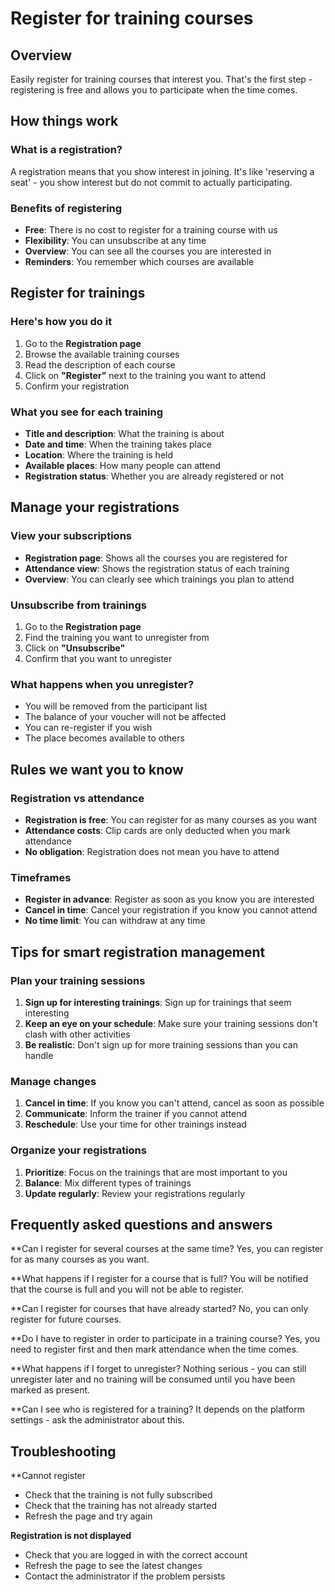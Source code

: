 # Register for training courses

## Overview

Easily register for training courses that interest you. That's the first step - registering is free and allows you to participate when the time comes.

## How things work

### What is a registration?
A registration means that you show interest in joining. It's like 'reserving a seat' - you show interest but do not commit to actually participating.

### Benefits of registering
- **Free**: There is no cost to register for a training course with us
- **Flexibility**: You can unsubscribe at any time
- **Overview**: You can see all the courses you are interested in
- **Reminders**: You remember which courses are available

## Register for trainings

### Here's how you do it
1. Go to the **Registration page**
2. Browse the available training courses
3. Read the description of each course
4. Click on **"Register"** next to the training you want to attend
5. Confirm your registration

### What you see for each training
- **Title and description**: What the training is about
- **Date and time**: When the training takes place
- **Location**: Where the training is held
- **Available places**: How many people can attend
- **Registration status**: Whether you are already registered or not

## Manage your registrations

### View your subscriptions
- **Registration page**: Shows all the courses you are registered for
- **Attendance view**: Shows the registration status of each training
- **Overview**: You can clearly see which trainings you plan to attend

### Unsubscribe from trainings
1. Go to the **Registration page**
2. Find the training you want to unregister from
3. Click on **"Unsubscribe"**
4. Confirm that you want to unregister

### What happens when you unregister?
- You will be removed from the participant list
- The balance of your voucher will not be affected
- You can re-register if you wish
- The place becomes available to others

## Rules we want you to know

### Registration vs attendance
- **Registration is free**: You can register for as many courses as you want
- **Attendance costs**: Clip cards are only deducted when you mark attendance
- **No obligation**: Registration does not mean you have to attend

### Timeframes
- **Register in advance**: Register as soon as you know you are interested
- **Cancel in time**: Cancel your registration if you know you cannot attend
- **No time limit**: You can withdraw at any time

## Tips for smart registration management

### Plan your training sessions
1. **Sign up for interesting trainings**: Sign up for trainings that seem interesting
2. **Keep an eye on your schedule**: Make sure your training sessions don't clash with other activities
3. **Be realistic**: Don't sign up for more training sessions than you can handle

### Manage changes
1. **Cancel in time**: If you know you can't attend, cancel as soon as possible
2. **Communicate**: Inform the trainer if you cannot attend
3. **Reschedule**: Use your time for other trainings instead

### Organize your registrations
1. **Prioritize**: Focus on the trainings that are most important to you
2. **Balance**: Mix different types of trainings
3. **Update regularly**: Review your registrations regularly

## Frequently asked questions and answers

**Can I register for several courses at the same time?
Yes, you can register for as many courses as you want.

**What happens if I register for a course that is full?
You will be notified that the course is full and you will not be able to register.

**Can I register for courses that have already started?
No, you can only register for future courses.

**Do I have to register in order to participate in a training course?
Yes, you need to register first and then mark attendance when the time comes.

**What happens if I forget to unregister?
Nothing serious - you can still unregister later and no training will be consumed until you have been marked as present.

**Can I see who is registered for a training?
It depends on the platform settings - ask the administrator about this.

## Troubleshooting

**Cannot register
- Check that the training is not fully subscribed
- Check that the training has not already started
- Refresh the page and try again

**Registration is not displayed**
- Check that you are logged in with the correct account
- Refresh the page to see the latest changes
- Contact the administrator if the problem persists
